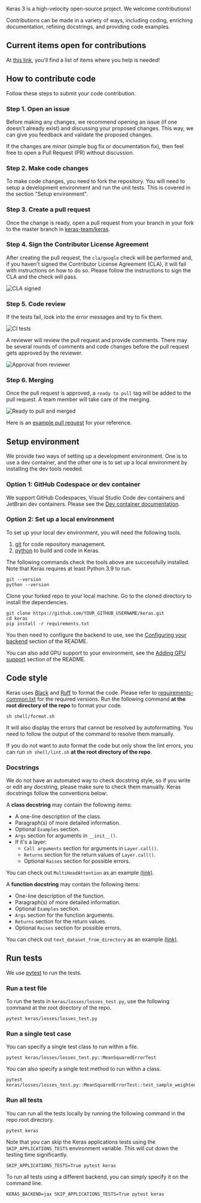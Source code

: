 Keras 3 is a high-velocity open-source project. We welcome contributions!

Contributions can be made in a variety of ways, including coding, enriching documentation, refining docstrings, and providing code examples.


## Current items open for contributions
At [this link](https://github.com/keras-team/keras/issues/18442), you'll find a list of items where you help is needed!


## How to contribute code

Follow these steps to submit your code contribution.

### Step 1. Open an issue

Before making any changes, we recommend opening an issue (if one doesn't already
exist) and discussing your proposed changes. This way, we can give you feedback
and validate the proposed changes.

If the changes are minor (simple bug fix or documentation fix), then feel free
to open a Pull Request (PR) without discussion.

### Step 2. Make code changes

To make code changes, you need to fork the repository. You will need to setup a
development environment and run the unit tests. This is covered in the section
"Setup environment".

### Step 3. Create a pull request

Once the change is ready, open a pull request from your branch in your fork to
the master branch in [keras-team/keras](https://github.com/keras-team/keras).

### Step 4. Sign the Contributor License Agreement

After creating the pull request, the `cla/google` check will be performed and,
if you haven't signed the Contributor License Agreement (CLA), it will fail with
instructions on how to do so. Please follow the instructions to sign the CLA and
the check will pass.

![CLA signed](https://github.com/keras-team/keras/assets/1091026/71c26353-e3b5-4135-8bae-64693c717775)


### Step 5. Code review

If the tests fail, look into the error messages and try to fix them.

![CI tests](https://github.com/keras-team/keras/assets/1091026/6f6c17ef-6bd7-4e95-9fbc-1906cde37380)

A reviewer will review the pull request and provide comments. There may be
several rounds of comments and code changes before the pull request gets
approved by the reviewer.

![Approval from reviewer](https://github.com/keras-team/keras/assets/1091026/8d28f74c-21e9-4146-b0ff-62d649a552a8)

### Step 6. Merging

Once the pull request is approved, a `ready to pull` tag will be added to the
pull request. A team member will take care of the merging.

![Ready to pull and merged](https://github.com/keras-team/keras/assets/1091026/c3908345-d7ae-44ee-a428-01f3b448b46b)

Here is an [example pull request](https://github.com/keras-team/keras/pull/18848)
for your reference.

## Setup environment

We provide two ways of setting up a development environment. One is to use a
dev container, and the other one is to set up a local environment by installing
the dev tools needed.

### Option 1: GitHub Codespace or dev container

We support GitHub Codespaces, Visual Studio Code dev containers and JetBrain dev
containers. Please see the
[Dev container documentation](https://github.com/keras-team/keras/tree/master/.devcontainer).

### Option 2: Set up a local environment

To set up your local dev environment, you will need the following tools.

1.  [git](https://github.com/) for code repository management.
2.  [python](https://www.python.org/) to build and code in Keras.

The following commands check the tools above are successfully installed. Note
that Keras requires at least Python 3.9 to run.

```shell
git --version
python --version
```

Clone your forked repo to your local machine. Go to the cloned directory to
install the dependencies.

```shell
git clone https://github.com/YOUR_GITHUB_USERNAME/keras.git
cd keras
pip install -r requirements.txt
```

You then need to configure the backend to use, see the
[Configuring your backend](https://github.com/keras-team/keras/blob/master/README.md#configuring-your-backend)
section of the README.

You can also add GPU support to your environment, see the
[Adding GPU support](https://github.com/keras-team/keras/blob/master/README.md#adding-gpu-support)
section of the README.

## Code style

Keras uses [Black](https://black.readthedocs.io/en/stable/) and
[Ruff](https://docs.astral.sh/ruff/) to format the code. Please refer to
[requirements-common.txt](https://github.com/keras-team/keras/blob/master/requirements-common.txt)
for the required versions. Run the following command **at the root directory of
the repo** to format your code.

```
sh shell/format.sh
```

It will also display the errors that cannot be resolved by autoformatting. You
need to follow the output of the command to resolve them manually.

If you do not want to auto format the code but only show the lint errors, you
can run `sh shell/lint.sh` **at the root directory of the repo**.

### Docstrings

We do not have an automated way to check docstring style, so if you write
or edit any docstring, please make sure to check them manually.
Keras docstrings follow the conventions below:

A **class docstring** may contain the following items:

* A one-line description of the class.
* Paragraph(s) of more detailed information.
* Optional `Examples` section.
* `Args` section for arguments in `__init__()`.
* If it's a layer:
    * `Call arguments` section for arguments in `Layer.call()`.
    * `Returns` section for the return values of `Layer.call()`.
    * Optional `Raises` section for possible errors.

You can check out `MultiHeadAttention` as an example
[(link)](https://github.com/keras-team/keras/blob/v3.0.0/keras/layers/attention/multi_head_attention.py#L20).

A **function docstring** may contain the following items:

* One-line description of the function.
* Paragraph(s) of more detailed information.
* Optional `Examples` section.
* `Args` section for the function arguments.
* `Returns` section for the return values.
* Optional `Raises` section for possible errors.

You can check out `text_dataset_from_directory` as an example
[(link)](https://github.com/keras-team/keras/blob/v3.0.0/keras/utils/text_dataset_utils.py#L27).

## Run tests

We use [pytest](https://pytest.org/) to run the tests.

### Run a test file

To run the tests in `keras/losses/losses_test.py`, use the following command
at the root directory of the repo.

```shell
pytest keras/losses/losses_test.py
```

### Run a single test case

You can specify a single test class to run within a file.

```shell
pytest keras/losses/losses_test.py::MeanSquaredErrorTest
```

You can also specify a single test method to run within a class.

```shell
pytest keras/losses/losses_test.py::MeanSquaredErrorTest::test_sample_weighted
```

### Run all tests

You can run all the tests locally by running the following command in the repo
root directory.

```shell
pytest keras
```

Note that you can skip the Keras applications tests using the
`SKIP_APPLICATIONS_TESTS` environment variable. This will cut down the testing
time significantly.

```shell
SKIP_APPLICATIONS_TESTS=True pytest keras
```

To run all tests using a different backend, you can simply specify it on the
command line.

```shell
KERAS_BACKEND=jax SKIP_APPLICATIONS_TESTS=True pytest keras
```
